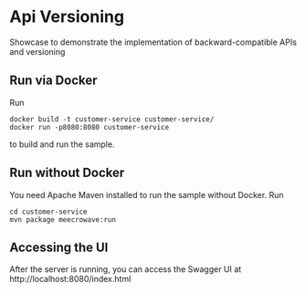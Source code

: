 # Api Versioning
Showcase to demonstrate the implementation of backward-compatible APIs and versioning

## Run via Docker
Run
```
docker build -t customer-service customer-service/
docker run -p8080:8080 customer-service
```
to build and run the sample.

## Run without Docker
You need Apache Maven installed to run the sample without Docker. Run
```
cd customer-service
mvn package meecrowave:run
```

## Accessing the UI
After the server is running, you can access the Swagger UI at
http://localhost:8080/index.html
